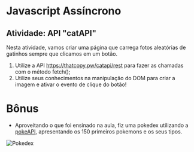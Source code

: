 # Javascript Assíncrono

## Atividade: API "catAPI"

Nesta atividade, vamos criar uma página que carrega fotos aleatórias de gatinhos sempre que clicamos em um botão.

1. Utilize a API https://thatcopy.pw/catapi/rest para fazer as chamadas com o método fetch();
2. Utilize seus conhecimentos na manipulação do DOM para criar a imagem e ativar o evento de clique do botão!

# Bônus

- Aproveitando o que foi ensinado na aula, fiz uma pokedex utilizando a [pokeAPI](https://pokeapi.co/), apresentando os 150 primeiros pokemons e os seus tipos.

![Pokedex](https://github.com/jorge-lusca/bootcamp-dio-tqi-fullstack/tree/main/JavaScript/JsAssincrono/pokedex-master/pokedex.gif)
